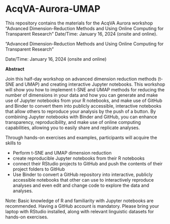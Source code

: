# AcqVA-Aurora-UMAP
This repository contains the materials for the AcqVA Aurora workshop “Advanced Dimension-Reduction Methods and Using  Online Computing for Transparent Research” Date/Time: January 16, 2024 (onsite and online).

“Advanced Dimension-Reduction Methods and Using  Online Computing for Transparent Research”

Date/Time: January 16, 2024 (onsite and online) 

**Abstract**

Join this half-day workshop on advanced dimension reduction methods (t-SNE and UMAP) and creating interactive Jupyter notebooks.
This workshop will show you how to implement t-SNE and UMAP methods for reducing the number of dimensions in your data and how you can generate and make use of Jupyter notebooks from your R notebooks, and make use of GitHub and Binder to convert them into publicly accessible, interactive notebooks that allow others to reproduce your analysis by the push of a button. By combining Jupyter notebooks with Binder and GitHub, you can enhance transparency, reproducibility, and make use of online computing capabilities, allowing you to easily share and replicate analyses.

Through hands-on exercises and examples, participants will acquire the skills to  
+	Perform t-SNE and UMAP dimension reduction  
+	create reproducible Jupyter notebooks from their R notebooks  
+	connect their RStudio projects to GitHub and push the contents of their project folders to GitHub  
+	Use Binder to convert a GitHub repository into interactive, publicly accessible notebooks that other can use to interactively reproduce analyses and even edit and change code to explore the data and analyses.

Note: Basic knowledge of R and familiarity with Jupyter notebooks are recommended. Having a GitHub account is mandatory. Please bring your laptop with RStudio installed, along with relevant linguistic datasets for hands-on exercises.


